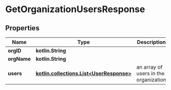 
# GetOrganizationUsersResponse

## Properties
Name | Type | Description | Notes
------------ | ------------- | ------------- | -------------
**orgID** | **kotlin.String** |  | 
**orgName** | **kotlin.String** |  | 
**users** | [**kotlin.collections.List&lt;UserResponse&gt;**](UserResponse.md) | an array of users in the organization | 



